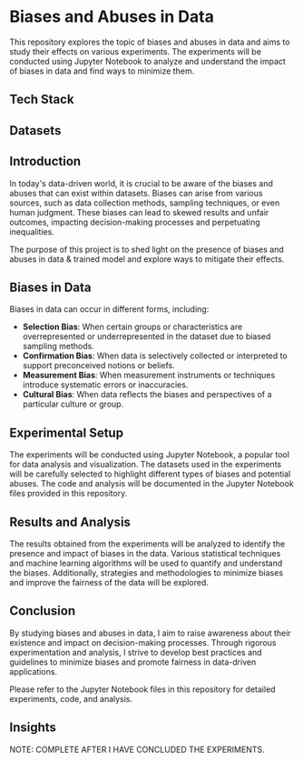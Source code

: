 # Biases and Abuses in Data

This repository explores the topic of biases and abuses in data and aims to study their effects on various experiments. The experiments will be conducted using Jupyter Notebook to analyze and understand the impact of biases in data and find ways to minimize them.

## Tech Stack


## Datasets


## Introduction

In today's data-driven world, it is crucial to be aware of the biases and abuses that can exist within datasets. Biases can arise from various sources, such as data collection methods, sampling techniques, or even human judgment. These biases can lead to skewed results and unfair outcomes, impacting decision-making processes and perpetuating inequalities.

The purpose of this project is to shed light on the presence of biases and abuses in data & trained model and explore ways to mitigate their effects.

## Biases in Data

Biases in data can occur in different forms, including:

- **Selection Bias**: When certain groups or characteristics are overrepresented or underrepresented in the dataset due to biased sampling methods.
- **Confirmation Bias**: When data is selectively collected or interpreted to support preconceived notions or beliefs.
- **Measurement Bias**: When measurement instruments or techniques introduce systematic errors or inaccuracies.
- **Cultural Bias**: When data reflects the biases and perspectives of a particular culture or group.

## Experimental Setup

The experiments will be conducted using Jupyter Notebook, a popular tool for data analysis and visualization. The datasets used in the experiments will be carefully selected to highlight different types of biases and potential abuses. The code and analysis will be documented in the Jupyter Notebook files provided in this repository.

## Results and Analysis

The results obtained from the experiments will be analyzed to identify the presence and impact of biases in the data. Various statistical techniques and machine learning algorithms will be used to quantify and understand the biases. Additionally, strategies and methodologies to minimize biases and improve the fairness of the data will be explored.

## Conclusion

By studying biases and abuses in data, I aim to raise awareness about their existence and impact on decision-making processes. Through rigorous experimentation and analysis, I strive to develop best practices and guidelines to minimize biases and promote fairness in data-driven applications.

Please refer to the Jupyter Notebook files in this repository for detailed experiments, code, and analysis.

## Insights

NOTE: COMPLETE AFTER I HAVE CONCLUDED THE EXPERIMENTS.